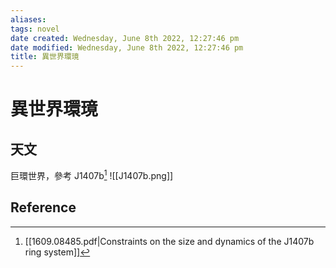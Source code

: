 ```yaml
---
aliases: 
tags: novel
date created: Wednesday, June 8th 2022, 12:27:46 pm
date modified: Wednesday, June 8th 2022, 12:27:46 pm
title: 異世界環璄
---
```


# 異世界環璄

## 天文

巨環世界，參考 J1407b[^1] 
![[J1407b.png]]

## Reference

[^1]: [[1609.08485.pdf|Constraints on the size and dynamics of the J1407b ring system]]